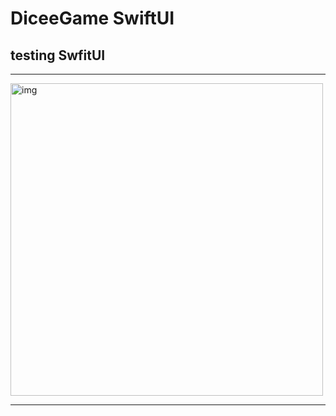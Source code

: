 #  DiceeGame SwiftUI

## testing SwfitUI

---

<img src="EmojiGame/RollGame.png" alt="img" width="500"/>


---
